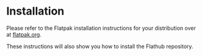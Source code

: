 # Installation

Please refer to the Flatpak installation instructions for your distribution over at [flatpak.org](https://flatpak.org/setup/).

These instructions will also show you how to install the Flathub repository.
